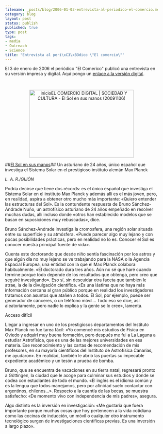 ```yaml
--- 
filename: _posts/blog/2006-01-03-entrevista-al-periodico-el-comercio.md
category: blog
layout: post
status: publish
published: true
type: post
tags: 
- media
- Outreach
- Science
title: "Entrevista al peri\xC3\xB3dico \"El comercio\""
---
```

El 3 de enero de 2006 el periódico "El Comerico" publicó una entrevista en su versión impresa y digital. Aquí pongo un [enlace a la versión digital](https://www.elcomerciodigital.com/pg060103/prensa/noticias/Sociedad/200601/03/GIJ-SOC-139.html).

<p>&nbsp;</p>

<p style="text-align:center;"><a href="https://www.elcomerciodigital.com/pg060103/prensa/noticias/Sociedad/200601/03/GIJ-SOC-139.html"><img class="aligncenter size-full wp-image-681" title="inicioEL COMERCIO DIGITAL | SOCIEDAD Y CULTURA - El Sol en sus manos (20091106)" src="https://nasonurb.files.wordpress.com/2009/11/inicioel-comercio-digital-sociedad-y-cultura-el-sol-en-sus-manos-20091106.png" alt="inicioEL COMERCIO DIGITAL | SOCIEDAD Y CULTURA - El Sol en sus manos (20091106)" width="344" height="223" /></a></p>


##[El Sol en sus manos](https://www.elcomerciodigital.com/pg060103/prensa/noticias/Sociedad/200601/03/GIJ-SOC-139.html)##
Un asturiano de 24 años, único español que investiga el Sistema Solar en el prestigioso instituto alemán Max Planck

*L. A. R./GIJÓN*



Podría decirse que tiene dos récords: es el único español que investiga el Sistema Solar en el instituto Max Planck y además allí es el más joven, pero, en realidad, aspira a obtener otro mucho más importante: «Quiero entender las estructuras del Sol». Es la contundente respuesta de Bruno Sánchez-Andrade Nuño, un astrofísico asturiano de 24 años empeñado en resolver muchas dudas, allí incluso donde «otros han establecido modelos que se basan en suposiciones muy rebuscadas», dice.

Bruno Sánchez-Andrade investiga la cromosfera, una región solar situada entre su superficie y su atmósfera. «Puede parecer algo muy lejano y con pocas posibilidades prácticas, pero en realidad no lo es. Conocer el Sol es conocer nuestra principal fuente de vida».

Cuenta este doctorando que desde niño sentía fascinación por los astros y que algún día no muy lejano se ve trabajando para la NASA o la Agencia Espacial Europea, una entidad con la que el Max Planck colabora habitualmente. «El doctorado dura tres años. Aún no sé que haré cuando termine porque todo depende de los resultados que obtenga, pero creo que seguiré investigando». Eso sí, sin descuidar otra faceta que también le atrae, la de la divulgación científica. «Es una lástima que no haya más información cercana al gran público porque en realidad los investigadores tratamos con asuntos que atañen a todos. El Sol, por ejemplo, puede ser generador de cánceres, o un teléfono móvil... Todo eso se dice, así aleatoriamente, pero nadie lo explica y la gente se lo cree», lamenta.

Acceso difícil

Llegar a ingresar en uno de los prestigiosos departamentos del Instituto Max Planck no fue tarea fácil: «Yo comencé mis estudios de Física en Oviedo y adquirí muy buena formación, pero después me fui a La Laguna a estudiar Astrofísica, que es una de las mejores universidades en esa materia. Ese reconocimiento y las cartas de recomendación de mis profesores, en su mayoría científicos del Instituto de Astrofísica Canarias, me ayudaron». En realidad, también le abrió las puertas su impecable expediente académico y un tesón a prueba de bomba.

Bruno, que se encuentra de vacaciones en su tierra natal, regresará pronto a Göttingen, la ciudad que le acoge para culminar sus estudios y donde se codea con estudiantes de todo el mundo. «El inglés es el idioma común y es la lengua que todos manejamos, pero por afinidad suelo contactar con argentinos, chilenos...». Respecto a la cuantía de las becas, se muestra satisfecho: «De momento vivo con independencia de mis padres», asegura.

Algo distinto es la inversión en investigación: «Me gustaría que fuera importante porque muchas cosas que hoy pertenecen a la vida cotidiana como las cocinas de inducción, un móvil o cualquier otro instrumento tecnológico surgen de investigaciones científicas previas. Es una inversión a largo plazo».
